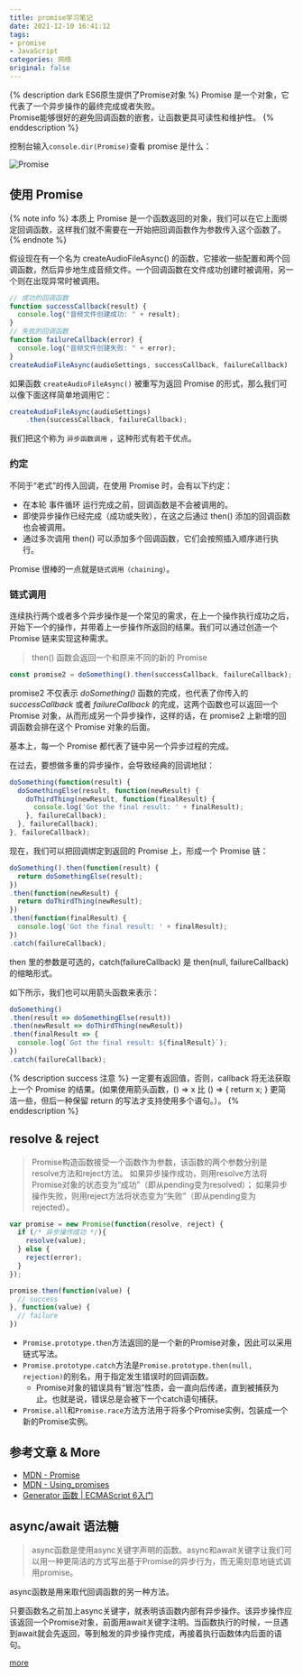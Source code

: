 ```yaml
---
title: promise学习笔记
date: 2021-12-10 16:41:12
tags: 
- promise
- JavaScript
categories: 网络
original: false
---
```

{% description dark ES6原生提供了Promise对象 %}
Promise 是一个对象，它代表了一个异步操作的最终完成或者失败。  
Promise能够很好的避免回调函数的嵌套，让函数更具可读性和维护性。
{% enddescription %}

控制台输入`console.dir(Promise)`查看 promise 是什么：

![Promise](https://s2.loli.net/2021/12/10/yIuXmMBpifwUP73.png)

<!--more-->
## 使用 Promise

{% note info %}
本质上 Promise 是一个函数返回的对象，我们可以在它上面绑定回调函数，这样我们就不需要在一开始把回调函数作为参数传入这个函数了。
{% endnote %}

假设现在有一个名为 createAudioFileAsync() 的函数，它接收一些配置和两个回调函数，然后异步地生成音频文件。一个回调函数在文件成功创建时被调用，另一个则在出现异常时被调用。

```javascript
// 成功的回调函数
function successCallback(result) {
  console.log("音频文件创建成功: " + result);
}
// 失败的回调函数
function failureCallback(error) {
  console.log("音频文件创建失败: " + error);
}
createAudioFileAsync(audioSettings, successCallback, failureCallback)
```

如果函数 `createAudioFileAsync()` 被重写为返回 Promise 的形式，那么我们可以像下面这样简单地调用它：

```javascript
createAudioFileAsync(audioSettings)
    .then(successCallback, failureCallback);
```

我们把这个称为 `异步函数调用` ，这种形式有若干优点。

### 约定

不同于“老式”的传入回调，在使用 Promise 时，会有以下约定：

- 在本轮 事件循环 运行完成之前，回调函数是不会被调用的。
- 即使异步操作已经完成（成功或失败），在这之后通过 then() 添加的回调函数也会被调用。
- 通过多次调用 then() 可以添加多个回调函数，它们会按照插入顺序进行执行。

Promise 很棒的一点就是`链式调用（chaining）`。

### 链式调用

连续执行两个或者多个异步操作是一个常见的需求，在上一个操作执行成功之后，开始下一个的操作，并带着上一步操作所返回的结果。我们可以通过创造一个 Promise 链来实现这种需求。

> then() 函数会返回一个和原来不同的新的 Promise

```javascript
const promise2 = doSomething().then(successCallback, failureCallback);
```

promise2 不仅表示 *doSomething()* 函数的完成，也代表了你传入的 *successCallback* 或者 *failureCallback* 的完成，这两个函数也可以返回一个 Promise 对象，从而形成另一个异步操作，这样的话，在 promise2 上新增的回调函数会排在这个 Promise 对象的后面。

基本上，每一个 Promise 都代表了链中另一个异步过程的完成。


在过去，要想做多重的异步操作，会导致经典的回调地狱：

```javascript
doSomething(function(result) {
  doSomethingElse(result, function(newResult) {
    doThirdThing(newResult, function(finalResult) {
      console.log('Got the final result: ' + finalResult);
    }, failureCallback);
  }, failureCallback);
}, failureCallback);
```

现在，我们可以把回调绑定到返回的 Promise 上，形成一个 Promise 链：

```javascript
doSomething().then(function(result) {
  return doSomethingElse(result);
})
.then(function(newResult) {
  return doThirdThing(newResult);
})
.then(function(finalResult) {
  console.log('Got the final result: ' + finalResult);
})
.catch(failureCallback);
```

then 里的参数是可选的，catch(failureCallback) 是 then(null, failureCallback) 的缩略形式。

如下所示，我们也可以用箭头函数来表示：

```javascript
doSomething()
.then(result => doSomethingElse(result))
.then(newResult => doThirdThing(newResult))
.then(finalResult => {
  console.log(`Got the final result: ${finalResult}`);
})
.catch(failureCallback);
```

{% description success 注意 %}
一定要有返回值，否则，callback 将无法获取上一个 Promise 的结果。(如果使用箭头函数，() => x 比 () => { return x; } 更简洁一些，但后一种保留 return 的写法才支持使用多个语句。）。
{% enddescription %}

## resolve & reject

> Promise构造函数接受一个函数作为参数，该函数的两个参数分别是resolve方法和reject方法。
> 如果异步操作成功，则用resolve方法将Promise对象的状态变为“成功”（即从pending变为resolved）；
> 如果异步操作失败，则用reject方法将状态变为“失败”（即从pending变为rejected）。

```javascript
var promise = new Promise(function(resolve, reject) {
  if (/* 异步操作成功 */){
    resolve(value);
  } else {
    reject(error);
  }
});

promise.then(function(value) {
  // success
}, function(value) {
  // failure
})
```

- `Promise.prototype.then`方法返回的是一个新的Promise对象，因此可以采用链式写法。
- `Promise.prototype.catch`方法是`Promise.prototype.then(null, rejection)`的别名，用于指定发生错误时的回调函数。
  - Promise对象的错误具有“冒泡”性质，会一直向后传递，直到被捕获为止。也就是说，错误总是会被下一个catch语句捕获。
- `Promise.all`和`Promise.race`方法方法用于将多个Promise实例，包装成一个新的Promise实例。

## 参考文章 & More

- [MDN - Promise](https://developer.mozilla.org/zh-CN/docs/Web/JavaScript/Reference/Global_Objects/Promise)
- [MDN - Using_promises](https://developer.mozilla.org/zh-CN/docs/Web/JavaScript/Guide/Using_promises)
- [Generator 函数 | ECMAScript 6入门](https://wohugb.gitbooks.io/ecmascript-6/content/docs/promise.html)

## async/await 语法糖

> async函数是使用async关键字声明的函数。async和await关键字让我们可以用一种更简洁的方式写出基于Promise的异步行为，而无需刻意地链式调用promise。

async函数是用来取代回调函数的另一种方法。

只要函数名之前加上async关键字，就表明该函数内部有异步操作。该异步操作应该返回一个Promise对象，前面用await关键字注明。当函数执行的时候，一旦遇到await就会先返回，等到触发的异步操作完成，再接着执行函数体内后面的语句。

[more](https://developer.mozilla.org/zh-CN/docs/Web/JavaScript/Reference/Statements/async_function)
